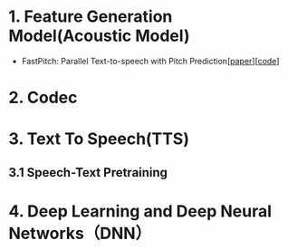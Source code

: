 # 1. Feature Generation Model(Acoustic Model)
- FastPitch: Parallel Text-to-speech with Pitch Prediction[[paper](https://arxiv.org/abs/2006.06873)][[code](https://fastpitch.github.io/)]

# 2. Codec
# 3. Text To Speech(TTS)
## 3.1 Speech-Text Pretraining


# 4. Deep Learning and Deep Neural Networks（DNN）
